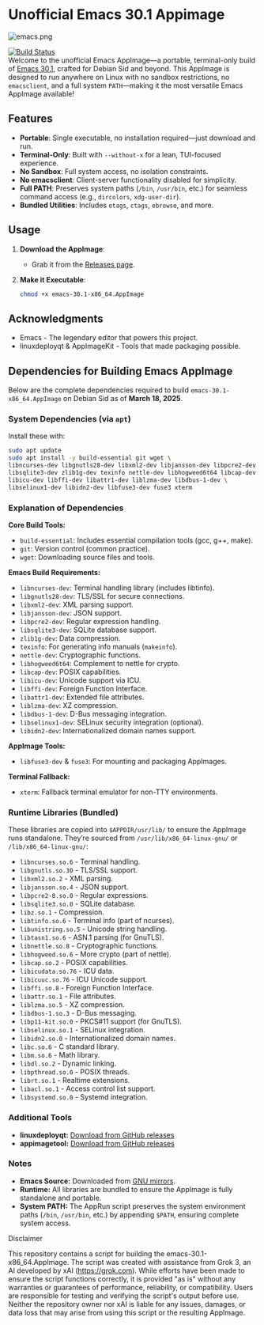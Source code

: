 # Unofficial Emacs 30.1 Appimage

![emacs.png](https://www.gnu.org/software/emacs/images/emacs.png)

[![Build Status](https://img.shields.io/badge/build-passing-brightgreen.svg)](https://github.com/danrobi11/emacs-appimage/actions)  
Welcome to the unofficial Emacs AppImage—a portable, terminal-only build of [Emacs 30.1](https://www.gnu.org/software/emacs/), crafted for Debian Sid and beyond. This AppImage is designed to run anywhere on Linux with no sandbox restrictions, no `emacsclient`, and a full system `PATH`—making it the most versatile Emacs AppImage available!

## Features
- **Portable**: Single executable, no installation required—just download and run.
- **Terminal-Only**: Built with `--without-x` for a lean, TUI-focused experience.
- **No Sandbox**: Full system access, no isolation constraints.
- **No emacsclient**: Client-server functionality disabled for simplicity.
- **Full PATH**: Preserves system paths (`/bin`, `/usr/bin`, etc.) for seamless command access (e.g., `dircolors`, `xdg-user-dir`).
- **Bundled Utilities**: Includes `etags`, `ctags`, `ebrowse`, and more.

## Usage

1. **Download the AppImage**:
   - Grab it from the [Releases page](https://github.com/danrobi11/emacs-appimage/releases).

2. **Make it Executable**:
   ```bash
   chmod +x emacs-30.1-x86_64.AppImage

## Acknowledgments

- Emacs - The legendary editor that powers this project.
- linuxdeployqt & AppImageKit - Tools that made packaging possible.

## Dependencies for Building Emacs AppImage

Below are the complete dependencies required to build `emacs-30.1-x86_64.AppImage` on Debian Sid as of **March 18, 2025**.

### System Dependencies (via `apt`)

Install these with:

```bash
sudo apt update
sudo apt install -y build-essential git wget \
libncurses-dev libgnutls28-dev libxml2-dev libjansson-dev libpcre2-dev \
libsqlite3-dev zlib1g-dev texinfo nettle-dev libhogweed6t64 libcap-dev \
libicu-dev libffi-dev libattr1-dev liblzma-dev libdbus-1-dev \
libselinux1-dev libidn2-dev libfuse3-dev fuse3 xterm
```

### Explanation of Dependencies

**Core Build Tools:**
- `build-essential`: Includes essential compilation tools (gcc, g++, make).
- `git`: Version control (common practice).
- `wget`: Downloading source files and tools.

**Emacs Build Requirements:**
- `libncurses-dev`: Terminal handling library (includes libtinfo).
- `libgnutls28-dev`: TLS/SSL for secure connections.
- `libxml2-dev`: XML parsing support.
- `libjansson-dev`: JSON support.
- `libpcre2-dev`: Regular expression handling.
- `libsqlite3-dev`: SQLite database support.
- `zlib1g-dev`: Data compression.
- `texinfo`: For generating info manuals (`makeinfo`).
- `nettle-dev`: Cryptographic functions.
- `libhogweed6t64`: Complement to nettle for crypto.
- `libcap-dev`: POSIX capabilities.
- `libicu-dev`: Unicode support via ICU.
- `libffi-dev`: Foreign Function Interface.
- `libattr1-dev`: Extended file attributes.
- `liblzma-dev`: XZ compression.
- `libdbus-1-dev`: D-Bus messaging integration.
- `libselinux1-dev`: SELinux security integration (optional).
- `libidn2-dev`: Internationalized domain names support.

**AppImage Tools:**
- `libfuse3-dev` & `fuse3`: For mounting and packaging AppImages.

**Terminal Fallback:**
- `xterm`: Fallback terminal emulator for non-TTY environments.

### Runtime Libraries (Bundled)

These libraries are copied into `$APPDIR/usr/lib/` to ensure the AppImage runs standalone. They’re sourced from `/usr/lib/x86_64-linux-gnu/` or `/lib/x86_64-linux-gnu/`:

- `libncurses.so.6` - Terminal handling.
- `libgnutls.so.30` - TLS/SSL support.
- `libxml2.so.2` - XML parsing.
- `libjansson.so.4` - JSON support.
- `libpcre2-8.so.0` - Regular expressions.
- `libsqlite3.so.0` - SQLite database.
- `libz.so.1` - Compression.
- `libtinfo.so.6` - Terminal info (part of ncurses).
- `libunistring.so.5` - Unicode string handling.
- `libtasn1.so.6` - ASN.1 parsing (for GnuTLS).
- `libnettle.so.8` - Cryptographic functions.
- `libhogweed.so.6` - More crypto (part of nettle).
- `libcap.so.2` - POSIX capabilities.
- `libicudata.so.76` - ICU data.
- `libicuuc.so.76` - ICU Unicode support.
- `libffi.so.8` - Foreign Function Interface.
- `libattr.so.1` - File attributes.
- `liblzma.so.5` - XZ compression.
- `libdbus-1.so.3` - D-Bus messaging.
- `libp11-kit.so.0` - PKCS#11 support (for GnuTLS).
- `libselinux.so.1` - SELinux integration.
- `libidn2.so.0` - Internationalized domain names.
- `libc.so.6` - C standard library.
- `libm.so.6` - Math library.
- `libdl.so.2` - Dynamic linking.
- `libpthread.so.0` - POSIX threads.
- `librt.so.1` - Realtime extensions.
- `libacl.so.1` - Access control list support.
- `libsystemd.so.0` - Systemd integration.

### Additional Tools

- **linuxdeployqt:** [Download from GitHub releases](https://github.com/probonopd/linuxdeployqt/releases)
- **appimagetool:** [Download from GitHub releases](https://github.com/AppImage/AppImageKit/releases)

### Notes

- **Emacs Source:** Downloaded from [GNU mirrors](https://mirrors.ocf.berkeley.edu/gnu/emacs/emacs-30.1.tar.gz).
- **Runtime:** All libraries are bundled to ensure the AppImage is fully standalone and portable.
- **System PATH:** The AppRun script preserves the system environment paths (`/bin`, `/usr/bin`, etc.) by appending `$PATH`, ensuring complete system access.

Disclaimer

This repository contains a script for building the emacs-30.1-x86_64.AppImage. The script was created with assistance from Grok 3, an AI developed by xAI (https://grok.com). While efforts have been made to ensure the script functions correctly, it is provided "as is" without any warranties or guarantees of performance, reliability, or compatibility. Users are responsible for testing and verifying the script's output before use. Neither the repository owner nor xAI is liable for any issues, damages, or data loss that may arise from using this script or the resulting AppImage.

